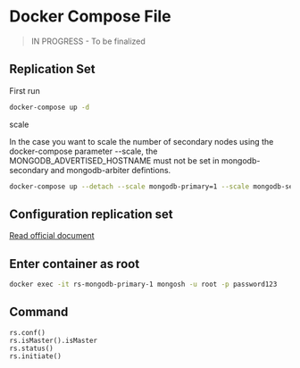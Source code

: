 # Docker Compose File

> IN PROGRESS - To be finalized

## Replication Set

First run

```sh
docker-compose up -d
```

scale

In the case you want to scale the number of secondary nodes using the docker-compose parameter --scale, the MONGODB_ADVERTISED_HOSTNAME must not be set in mongodb-secondary and mongodb-arbiter defintions.

```sh
docker-compose up --detach --scale mongodb-primary=1 --scale mongodb-secondary=2 --scale mongodb-arbiter=1 -d
```

## Configuration replication set

[Read official document](https://github.com/bitnami/bitnami-docker-mongodb/blob/master/README.md#how-is-a-replica-set-configured)

## Enter container as root

```sh
docker exec -it rs-mongodb-primary-1 mongosh -u root -p password123
```

## Command

```mongosh
rs.conf()
rs.isMaster().isMaster
rs.status()
rs.initiate()
```
